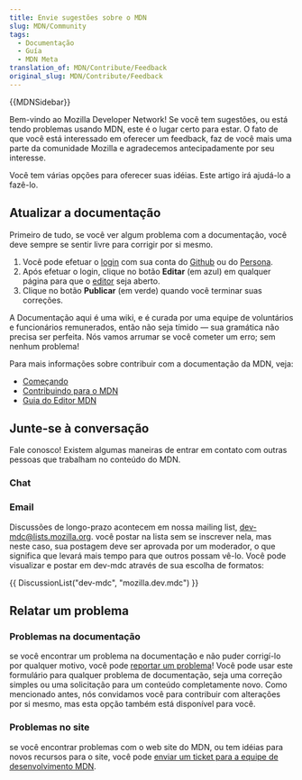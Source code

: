 ```yaml
---
title: Envie sugestões sobre o MDN
slug: MDN/Community
tags:
  - Documentação
  - Guía
  - MDN Meta
translation_of: MDN/Contribute/Feedback
original_slug: MDN/Contribute/Feedback
---
```

{{MDNSidebar}}

Bem-vindo ao Mozilla Developer Network! Se você tem sugestões, ou está tendo problemas usando MDN, este é o lugar certo para estar. O fato de que você está interessado em oferecer um feedback, faz de você mais uma parte da comunidade Mozilla e agradecemos antecipadamente por seu interesse.

Você tem várias opções para oferecer suas idéias. Este artigo irá ajudá-lo a fazê-lo.

## Atualizar a documentação

Primeiro de tudo, se você ver algum problema com a documentação, você deve sempre se sentir livre para corrigir por si mesmo.

1. Você pode efetuar o [login](/pt-BR/docs/MDN/Contribute/Howto/Create_an_MDN_account) com sua conta do [Github](https://github.com/) ou do [Persona](https://www.persona.org/).
2. Após efetuar o login, clique no botão **Editar** (em azul) em qualquer página para que o [editor](/pt-BR/docs/MDN/Contribute/Editor) seja aberto.
3. Clique no botão **Publicar** (em verde) quando você terminar suas correções.

A Documentação aqui é uma wiki, e é curada por uma equipe de voluntários e funcionários remunerados, então não seja tímido — sua gramática não precisa ser perfeita. Nós vamos arrumar se você cometer um erro; sem nenhum problema!

Para mais informações sobre contribuir com a documentação da MDN, veja:

- [Começando](/pt-BR/docs/Project:en/Project:Getting_started)
- [Contribuindo para o MDN](/pt-BR/docs/MDN/Contribute)
- [Guia do Editor MDN](/pt-BR/docs/MDN/Contribute/Editor)

## Junte-se à conversação

Fale conosco! Existem algumas maneiras de entrar em contato com outras pessoas que trabalham no conteúdo do MDN.

### Chat

### Email

Discussões de longo-prazo acontecem em nossa mailing list, [dev-mdc@lists.mozilla.org](https://lists.mozilla.org/listinfo/dev-mdc). você postar na lista sem se inscrever nela, mas neste caso, sua postagem deve ser aprovada por um moderador, o que significa que levará mais tempo para que outros possam vê-lo. Você pode visualizar e postar em dev-mdc através de sua escolha de formatos:

{{ DiscussionList("dev-mdc", "mozilla.dev.mdc") }}

## Relatar um problema

### Problemas na documentação

se você encontrar um problema na documentação e não puder corrigí-lo por qualquer motivo, você pode [reportar um problema](https://github.com/mdn/sprints/issues/new?template=issue-template.md&projects=mdn/sprints/2&labels=user-report)! Você pode usar este formulário para qualquer problema de documentação, seja uma correção simples ou uma solicitação para um conteúdo completamente novo. Como mencionado antes, nós convidamos você para contribuir com alterações por si mesmo, mas esta opção também está disponível para você.

### Problemas no site

se você encontrar problemas com o web site do MDN, ou tem idéias para novos recursos para o site, você pode [enviar um ticket para a equipe de desenvolvimento MDN](https://bugzilla.mozilla.org/form.mdn).
